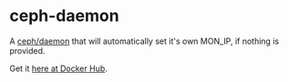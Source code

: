ceph-daemon
===========

A [ceph/daemon](https://hub.docker.com/r/ceph/daemon/) that will
automatically set it's own MON_IP, if nothing is provided.

Get it [here at Docker Hub](https://hub.docker.com/r/smokserwis/ceph-daemon/).
